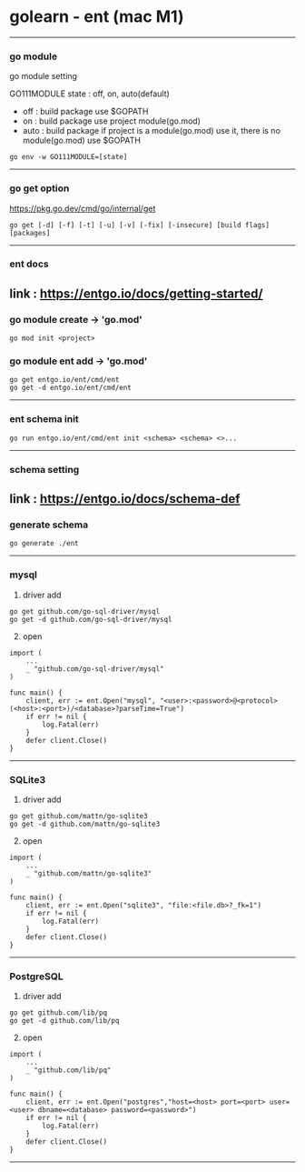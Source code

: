 # golearn - ent (mac M1)
-----

### go module
go module setting

GO111MODULE state : off, on, auto(default)
- off  : build package use $GOPATH
- on   : build package use project module(go.mod)
- auto : build package if project is a module(go.mod) use it, there is no module(go.mod) use $GOPATH
```
go env -w GO111MODULE=[state]
```
-----

### go get option
https://pkg.go.dev/cmd/go/internal/get

```
go get [-d] [-f] [-t] [-u] [-v] [-fix] [-insecure] [build flags] [packages]
```
-----
### ent docs
link : https://entgo.io/docs/getting-started/ 
-----
### go module create -> 'go.mod'
```
go mod init <project>
```

### go module ent add -> 'go.mod'
```
go get entgo.io/ent/cmd/ent
go get -d entgo.io/ent/cmd/ent
```
-----
### ent schema init
```
go run entgo.io/ent/cmd/ent init <schema> <schema> <>...
```
-----
### schema setting
link : https://entgo.io/docs/schema-def
-----
### generate schema
```
go generate ./ent
```
-----
### mysql
1. driver add
```
go get github.com/go-sql-driver/mysql
go get -d github.com/go-sql-driver/mysql
```
2. open
```
import (
    ...
    _ "github.com/go-sql-driver/mysql"
)

func main() {
    client, err := ent.Open("mysql", "<user>:<password>@<protocol>(<host>:<port>)/<database>?parseTime=True")
    if err != nil {
        log.Fatal(err)
    }
    defer client.Close()
}
```
-----
### SQLite3
1. driver add
```
go get github.com/mattn/go-sqlite3
go get -d github.com/mattn/go-sqlite3
```

2. open
```
import (
    ...
    _ "github.com/mattn/go-sqlite3"
)

func main() {
    client, err := ent.Open("sqlite3", "file:<file.db>?_fk=1")
    if err != nil {
        log.Fatal(err)
    }
    defer client.Close()
}
```
-----
### PostgreSQL
1. driver add
```
go get github.com/lib/pq
go get -d github.com/lib/pq
```

2. open
```
import (
    ...
    _ "github.com/lib/pq"
)

func main() {
    client, err := ent.Open("postgres","host=<host> port=<port> user=<user> dbname=<database> password=<password>")
    if err != nil {
        log.Fatal(err)
    }
    defer client.Close()
}
```
-----